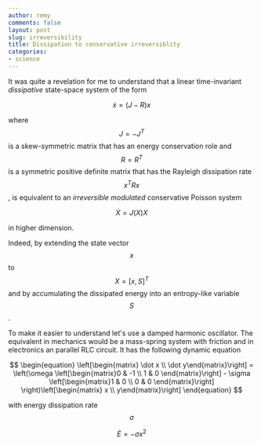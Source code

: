 ```yaml
---
author: remy
comments: false
layout: post
slug: irreversibility
title: Dissipation to conservative irreversiblity
categories:
- science
---
```


It was quite a revelation for me to understand that a linear time-invariant _dissipative_ state-space system of the form

$$
	\begin{equation}
		\dot x = (J-R) x
	\end{equation}
$$

where $$J = -J^T$$ is a skew-symmetric matrix that has an energy conservation role and $$R = R^T$$ is a symmetric positive definite matrix that has the Rayleigh dissipation rate $$x^T R x$$, is equivalent to an _irreversible_ _modulated_ conservative Poisson system

$$
	\begin{equation}
		\dot X = J(X) X
	\end{equation}
$$

in higher dimension. 

Indeed, by extending the state vector $$x$$ to $$X = [x, S]^T$$ and by accumulating the dissipated energy into an entropy-like variable $$S$$.

To make it easier to understand let's use a damped harmonic oscillator. The equivalent in mechanics would be a mass-spring system with friction and in electronics an parallel RLC circuit. It has the following dynamic equation

$$
	\begin{equation}
	\left[\begin{matrix} \dot x \\ \dot y\end{matrix}\right] = \left(\omega \left[\begin{matrix}0 & -1 \\  1 & 0 \end{matrix}\right] - \sigma \left[\begin{matrix}1 & 0 \\ 0 & 0 \end{matrix}\right] \right)\left[\begin{matrix} x \\ y\end{matrix}\right]
	\end{equation}
$$

with energy dissipation rate $$\sigma$$

$$
	\begin{equation}
		\dot E = -\sigma x^2
	\end{equation}
$$